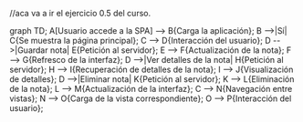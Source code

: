 //aca va a ir el ejercicio 0.5 del curso.

graph TD;
    A[Usuario accede a la SPA] --> B{Carga la aplicación};
    B -->|Sí| C{Se muestra la página principal};
    C --> D{Interacción del usuario};
    D -->|Guardar nota| E{Petición al servidor};
    E --> F{Actualización de la nota};
    F --> G{Refresco de la interfaz};
    D -->|Ver detalles de la nota| H{Petición al servidor};
    H --> I{Recuperación de detalles de la nota};
    I --> J{Visualización de detalles};
    D -->|Eliminar nota| K{Petición al servidor};
    K --> L{Eliminación de la nota};
    L --> M{Actualización de la interfaz};
    C --> N{Navegación entre vistas};
    N --> O{Carga de la vista correspondiente};
    O --> P{Interacción del usuario};
